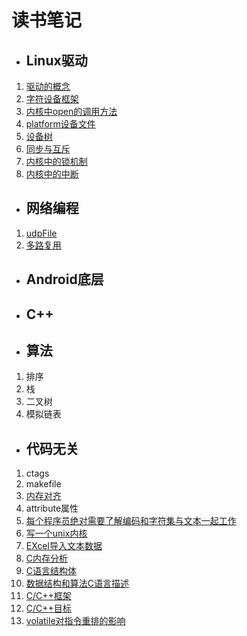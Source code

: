 # 读书笔记
 
* ## Linux驱动   
1. [驱动的概念](https://github.com/money89757/Linux-Book/blob/master/Device%20driver/driver%20day1.md) 
2. [字符设备框架](https://github.com/money89757/Linux-Book/blob/master/Device%20driver/driver%20day2.md)
3. [内核中open的调用方法](https://github.com/money89757/Linux-Book/blob/master/Device%20driver/driver%20day3.md) 
4. [platform设备文件](https://github.com/money89757/Linux-Book/blob/master/Device%20driver/driver%20day4.md)
5. [设备树](https://github.com/money89757/Linux-Book/blob/master/Device%20driver/driver%20day5.md)
6. [同步与互斥](https://github.com/money89757/Linux-Book/blob/master/Device%20driver/driver%20day7.md)
7. [内核中的锁机制](https://github.com/money89757/Linux-Book/blob/master/Device%20driver/driver%20day6.md)
8. [内核中的中断](https://github.com/money89757/Linux-Book/blob/master/Device%20driver/driver%20day8.md)

* ## 网络编程
1. [udpFile](https://github.com/money89757/Linux-Book/tree/master/%E7%BD%91%E7%BB%9C%E7%BC%96%E7%A8%8B/udpFile/udpFile)
2. [多路复用](https://github.com/money89757/Linux-Book/tree/master/%E7%BD%91%E7%BB%9C%E7%BC%96%E7%A8%8B/udpFile/%E5%A4%9A%E8%B7%AF%E5%A4%8D%E7%94%A8)

* ## Android底层

* ## C++

* ## 算法
1. 排序
2. 栈
3. 二叉树
4. 模拟链表

* ## 代码无关
1. ctags
2. makefile
3. [内存对齐](https://github.com/money89757/Linux-Book/blob/master/%E4%BB%A3%E7%A0%81%E6%97%A0%E5%85%B3/%E5%86%85%E5%AD%98%E5%AF%B9%E9%BD%90.md)
4. attribute属性
5. [每个程序员绝对需要了解编码和字符集与文本一起工作](http://kunststube.net/encoding/)
6. [写一个unix内核](https://indradhanush.github.io/blog/writing-a-unix-shell-part-1/)
7. [EXcel导入文本数据](http://blog.163.com/sunlongfei0218@126/blog/static/976953332011740723915/)
8. [C内存分析](http://marek.vavrusa.com/c/memory/2015/02/20/memory)
9. [C语言结构体](http://blog.jobbole.com/57822/)
10. [数据结构和算法C语言描述](http://www.luocong.com/dsaanotes/index-Z-H-1.htm#node_toc_start)
11. [C/C++框架](http://www.jianshu.com/p/37dcc830abc2)
12. [C/C++目标](http://blog.csdn.net/langeldep/article/details/6293655)
13. [volatile对指令重排的影响](https://mp.weixin.qq.com/s?__biz=MzI1MTIzMzI2MA==&mid=2650562071&idx=1&sn=f38957e70329e14a994ee53c96751331&chksm=f1fee894c68961827a883c365a1d3646ff8b3b7267dc97cacd93ca265375d52e2a08c4d6806a&scene=0#rd)
